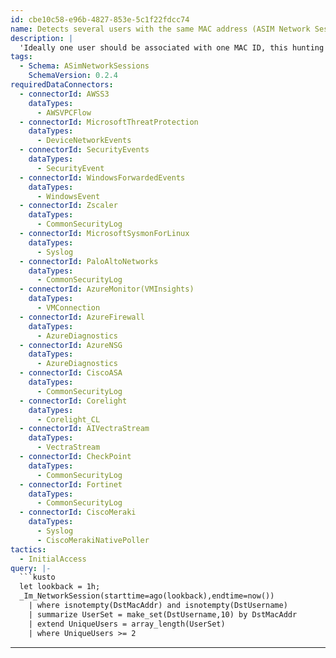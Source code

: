 ```yaml
---
id: cbe10c58-e96b-4827-853e-5c1f22fdcc74
name: Detects several users with the same MAC address (ASIM Network Session schema)
description: |
  'Ideally one user should be associated with one MAC ID, this hunting query will identify if same MAC ID is associated with more than one user which can be a case of MAC spoofing attack.'
tags:
  - Schema: ASimNetworkSessions
    SchemaVersion: 0.2.4
requiredDataConnectors:
  - connectorId: AWSS3
    dataTypes:
      - AWSVPCFlow
  - connectorId: MicrosoftThreatProtection
    dataTypes:
      - DeviceNetworkEvents
  - connectorId: SecurityEvents
    dataTypes:
      - SecurityEvent
  - connectorId: WindowsForwardedEvents
    dataTypes:
      - WindowsEvent
  - connectorId: Zscaler
    dataTypes:
      - CommonSecurityLog
  - connectorId: MicrosoftSysmonForLinux
    dataTypes:
      - Syslog
  - connectorId: PaloAltoNetworks
    dataTypes:
      - CommonSecurityLog
  - connectorId: AzureMonitor(VMInsights)
    dataTypes:
      - VMConnection
  - connectorId: AzureFirewall
    dataTypes:
      - AzureDiagnostics
  - connectorId: AzureNSG
    dataTypes:
      - AzureDiagnostics
  - connectorId: CiscoASA
    dataTypes:
      - CommonSecurityLog
  - connectorId: Corelight
    dataTypes:
      - Corelight_CL
  - connectorId: AIVectraStream
    dataTypes:
      - VectraStream
  - connectorId: CheckPoint
    dataTypes:
      - CommonSecurityLog
  - connectorId: Fortinet
    dataTypes:
      - CommonSecurityLog
  - connectorId: CiscoMeraki
    dataTypes:
      - Syslog
      - CiscoMerakiNativePoller
tactics:
  - InitialAccess
query: |-
  ```kusto
  let lookback = 1h;
  _Im_NetworkSession(starttime=ago(lookback),endtime=now())
    | where isnotempty(DstMacAddr) and isnotempty(DstUsername)
    | summarize UserSet = make_set(DstUsername,10) by DstMacAddr
    | extend UniqueUsers = array_length(UserSet)
    | where UniqueUsers >= 2
  ```
---
```


